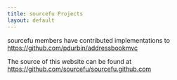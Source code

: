 ```yaml
---
title: sourcefu Projects
layout: default
---
```

sourcefu members have contributed implementations to https://github.com/pdurbin/addressbookmvc

The source of this website can be found at https://github.com/sourcefu/sourcefu.github.com
